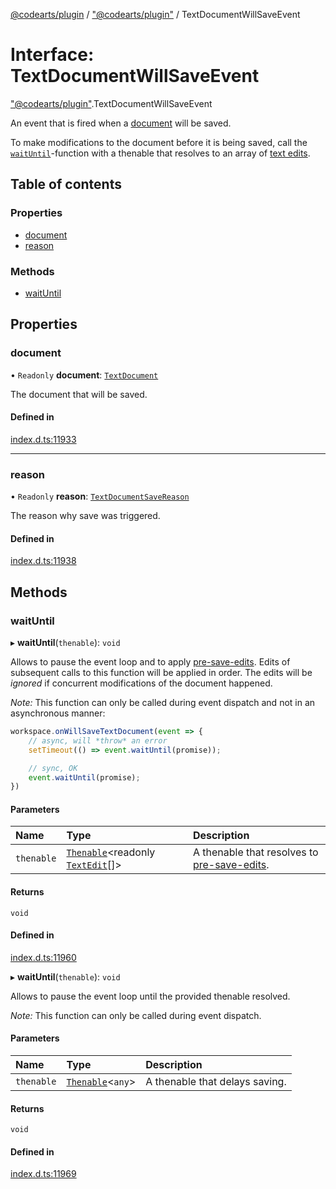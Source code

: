 [@codearts/plugin](../README.md) / ["@codearts/plugin"](../modules/_codearts_plugin_.md) / TextDocumentWillSaveEvent

# Interface: TextDocumentWillSaveEvent

["@codearts/plugin"](../modules/_codearts_plugin_.md).TextDocumentWillSaveEvent

An event that is fired when a [document](codearts_plugin_.TextDocument.md) will be saved.

To make modifications to the document before it is being saved, call the
[`waitUntil`](codearts_plugin_.TextDocumentWillSaveEvent.md#waituntil)-function with a thenable
that resolves to an array of [text edits](../classes/codearts_plugin_.TextEdit.md).

## Table of contents

### Properties

- [document](codearts_plugin_.TextDocumentWillSaveEvent.md#document)
- [reason](codearts_plugin_.TextDocumentWillSaveEvent.md#reason)

### Methods

- [waitUntil](codearts_plugin_.TextDocumentWillSaveEvent.md#waituntil)

## Properties

### document

• `Readonly` **document**: [`TextDocument`](codearts_plugin_.TextDocument.md)

The document that will be saved.

#### Defined in

[index.d.ts:11933](https://github.com/xyz-fish/cloudide-plugin-api/blob/9927cd6/index.d.ts#L11933)

___

### reason

• `Readonly` **reason**: [`TextDocumentSaveReason`](../enums/codearts_plugin_.TextDocumentSaveReason.md)

The reason why save was triggered.

#### Defined in

[index.d.ts:11938](https://github.com/xyz-fish/cloudide-plugin-api/blob/9927cd6/index.d.ts#L11938)

## Methods

### waitUntil

▸ **waitUntil**(`thenable`): `void`

Allows to pause the event loop and to apply [pre-save-edits](../classes/codearts_plugin_.TextEdit.md).
Edits of subsequent calls to this function will be applied in order. The
edits will be *ignored* if concurrent modifications of the document happened.

*Note:* This function can only be called during event dispatch and not
in an asynchronous manner:

```ts
workspace.onWillSaveTextDocument(event => {
	// async, will *throw* an error
	setTimeout(() => event.waitUntil(promise));

	// sync, OK
	event.waitUntil(promise);
})
```

#### Parameters

| Name | Type | Description |
| :------ | :------ | :------ |
| `thenable` | [`Thenable`](Thenable.md)<readonly [`TextEdit`](../classes/codearts_plugin_.TextEdit.md)[]\> | A thenable that resolves to [pre-save-edits](../classes/codearts_plugin_.TextEdit.md). |

#### Returns

`void`

#### Defined in

[index.d.ts:11960](https://github.com/xyz-fish/cloudide-plugin-api/blob/9927cd6/index.d.ts#L11960)

▸ **waitUntil**(`thenable`): `void`

Allows to pause the event loop until the provided thenable resolved.

*Note:* This function can only be called during event dispatch.

#### Parameters

| Name | Type | Description |
| :------ | :------ | :------ |
| `thenable` | [`Thenable`](Thenable.md)<`any`\> | A thenable that delays saving. |

#### Returns

`void`

#### Defined in

[index.d.ts:11969](https://github.com/xyz-fish/cloudide-plugin-api/blob/9927cd6/index.d.ts#L11969)

